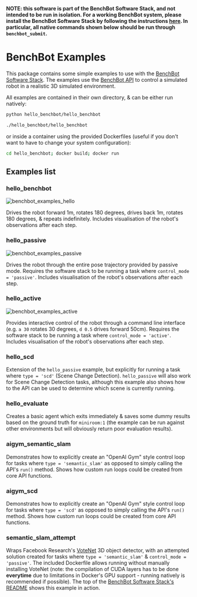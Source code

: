 **NOTE: this software is part of the BenchBot Software Stack, and not intended to be run in isolation. For a working BenchBot system, please install the BenchBot Software Stack by following the instructions [here](https://github.com/RoboticVisionOrg/benchbot). In particular, all native commands shown below should be run through `benchbot_submit`.**


# BenchBot Examples

This package contains some simple examples to use with the [BenchBot Software Stack](https://github.com/RoboticVisionOrg/benchbot). The examples use the [BenchBot API](https://github.com/RoboticVisionOrg/benchbot_api) to control a simulated robot in a realistic 3D simulated environment.

All examples are contained in their own directory, & can be either run natively:

```bash
python hello_benchbot/hello_benchbot
```

```bash
./hello_benchbot/hello_benchbot
```

or inside a container using the provided Dockerfiles (useful if you don't want to have to change your system configuration):

```bash
cd hello_benchbot; docker build; docker run
```

## Examples list

### hello_benchbot

![benchbot_examples_hello](./docs/benchbot_examples_hello_web.gif)

Drives the robot forward 1m, rotates 180 degrees, drives back 1m, rotates 180 degrees, & repeats indefinitely. Includes visualisation of the robot's observations after each step.

### hello_passive

![benchbot_examples_passive](./docs/benchbot_examples_passive_web.gif)

Drives the robot through the entire pose trajectory provided by passive mode. Requires the software stack to be running a task where `control_mode = 'passive'`. Includes visualisation of the robot's observations after each step.

### hello_active

![benchbot_examples_active](./docs/benchbot_examples_active_web.gif)

Provides interactive control of the robot through a command line interface (e.g. `a 30` rotates 30 degrees, `d 0.5` drives forward 50cm). Requires the software stack to be running a task where `control_mode = 'active'`. Includes visualisation of the robot's observations after each step.

### hello_scd

Extension of the `hello_passive` example, but explicitly for running a task where `type = 'scd'` (Scene Change Detection). `hello_passive` will also work for Scene Change Detection tasks, although this example also shows how to the API can be used to determine which scene is currently running.

### hello_evaluate

Creates a basic agent which exits immediately & saves some dummy results based on the ground truth for `miniroom:1` (the example can be run against other environments but will obviously return poor evaluation results).

### aigym_semantic_slam

Demonstrates how to explicitly create an "OpenAI Gym" style control loop for tasks where `type = 'semantic_slam'` as opposed to simply calling the API's `run()` method. Shows how custom run loops could be created from core API functions.

### aigym_scd

Demonstrates how to explicitly create an "OpenAI Gym" style control loop for tasks where `type = 'scd'` as opposed to simply calling the API's `run()` method. Shows how custom run loops could be created from core API functions.

### semantic_slam_attempt

Wraps Facebook Research's [VoteNet](https://github.com/facebookresearch/votenet) 3D object detector, with an attempted solution created for tasks where `type = 'semantic_slam'` & `control_mode = 'passive'`. The included Dockerfile allows running without manually installing VoteNet (note: the compilation of CUDA layers has to be done **everytime** due to limitations in Docker's GPU support - running natively is recommended if possible). The top of the [BenchBot Software Stack's README](https://github.com/RoboticVisionOrg/benchbot) shows this example in action.
 
